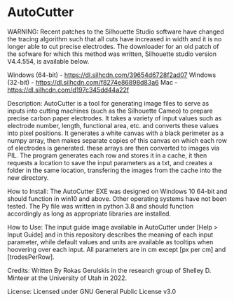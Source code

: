 # AutoCutter

WARNING:
Recent patches to the Silhouette Studio software have changed the tracing algorithm such that all cuts have increased in width and it is no longer able to cut precise electrodes.
The downloader for an old patch of the sofware for which this method was written, Silhouette studio version V4.4.554, is available below.

Windows (64-bit) - https://dl.silhcdn.com/39654d6728f2ad07
Windows (32-bit) - https://dl.silhcdn.com/f8274e86898d83a6
Mac - https://dl.silhcdn.com/d197c345dd44a22f 

Description:
AutoCutter is a tool for generating image files to serve as inputs into cutting machines (such as the Silhouette Cameo) to prepare precise carbon paper electrodes.
It takes a variety of input values such as electrode number, length, functional area, etc. and converts these values into pixel positions.
It generates a white canvas with a black perimeter as a numpy array, then makes separate copies of this canvas on which each row of electrodes is generated.
these arrays are then converted to images via PIL. The program generates each row and stores it in a cache, 
it then requests a location to save the input parameters as a txt, and creates a folder in the same location, transfering the images from the cache into the new directory.

How to Install:
The AutoCutter EXE was designed on Windows 10 64-bit and should function in win10 and above. Other operating systems have not been tested.
The Py file was written in python 3.8 and should function accordingly as long as appropriate libraries are installed.

How to Use:
The input guide image available in AutoCutter under [Help > Input Guide] and in this repository describes the meaning of each input parameter,
while default values and units are available as tooltips when hoovering over each input. All parameters are in cm except [px per cm] and [trodesPerRow].

Credits:
Written By Rokas Gerulskis in the research group of Shelley D. Minteer at the University of Utah in 2022.

License:
Licensed under GNU General Public License v3.0
